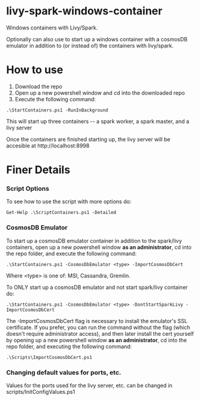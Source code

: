 # livy-spark-windows-container
Windows containers with Livy/Spark. 

Optionally can also use to start up a windows container with a cosmosDB emulator in addition to (or instead of) the containers with livy/spark.

# How to use
1. Download the repo
2. Open up a new powershell window and cd into the downloaded repo
2. Execute the following command:
```
.\StartContainers.ps1 -RunInBackground
```
  This will start up three containers -- a spark worker, a spark master, and a livy server
  
  Once the containers are finished starting up, the livy server will be accesible at http://localhost:8998
  
# Finer Details
### Script Options
To see how to use the script with more options do:
```
Get-Help .\ScriptContainers.ps1 -Detailed 
```
### CosmosDB Emulator
To start up a cosmosDB emulator container in addition to the spark/livy containers, open up a new powershell window <b>as an administrator</b>, cd into the repo folder, and execute the following command:
```
.\StartContainers.ps1 -CosmosDbEmulator <type> -ImportCosmosDbCert
```
Where \<type\> is one of: MSI, Cassandra, Gremlin.

To ONLY start up a cosmosDB emulator and not start spark/livy container do:

```
.\StartContainers.ps1 -CosmosDbEmulator <type> -DontStartSparkLivy -ImportCosmosDbCert
```
The -ImportCosmosDbCert flag is necessary to install the emulator's SSL certificate. If you prefer, you can run the command
without the flag (which doesn't require administrator access), and then later install the cert yourself by opening up a new powershell window <b>as an administrator</b>, cd into the repo folder, and executing the following command:
```
.\Scripts\ImportCosmosDbCert.ps1
```

### Changing default values for ports, etc.
Values for the ports used for the livy server, etc. can be changed in scripts/InitConfigValues.ps1
